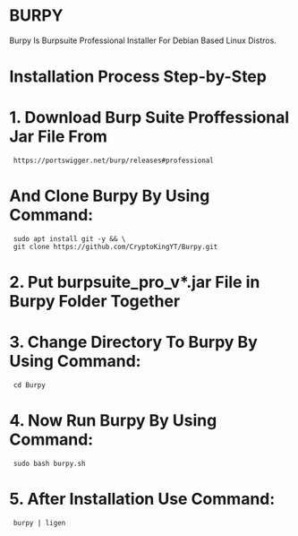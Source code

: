 # BURPY
  Burpy Is Burpsuite Professional Installer For Debian Based Linux Distros.
  
# Installation Process Step-by-Step
# 1. Download Burp Suite Proffessional Jar File From 
     https://portswigger.net/burp/releases#professional 
     
# And Clone Burpy By Using Command:
     sudo apt install git -y && \
     git clone https://github.com/CryptoKingYT/Burpy.git
     
# 2. Put burpsuite_pro_v*.jar File in Burpy Folder Together

# 3. Change Directory To Burpy By Using Command:
     cd Burpy
# 4. Now Run Burpy By Using Command:
     sudo bash burpy.sh 
# 5. After Installation Use Command:
     burpy | ligen
 
